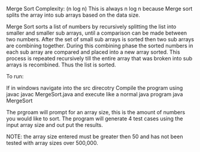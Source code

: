 Merge Sort
Complexity: (n log n) This is always n log n because Merge sort splits the array 
into sub arrays based on the data size.

Merge Sort sorts a list of numbers by recursively splitting the list into smaller 
and smaller sub arrays, until a comparison can be made between two numbers. After 
the set of small sub arrays is sorted then two sub arrays are combining together. 
During this combining phase the sorted numbers in each sub array are compared and 
placed into a new array sorted. This process is repeated recursively till the 
entire array that was broken into sub arrays is recombined. Thus the list is 
sorted.  

To run:

If in windows navigate into the src direcotry 
Compile the program using javac
	javac MergeSort.java
and execute like a normal java program
	java MergeSort

The prgroam will prompt for an array size, this is the amount of numbers you would like to sort.
The program will generate 4 test cases using the input array size and out put the results.

NOTE: the array size entered must be greater then 50 and has not been tested with array sizes 
over 500,000.